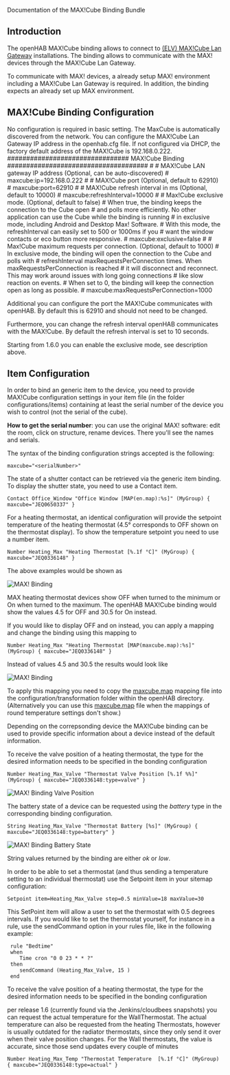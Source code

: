 Documentation of the MAX!Cube Binding Bundle

## Introduction

The openHAB MAX!Cube binding allows to connect to [(ELV) MAX!Cube Lan Gateway](http://www.elv.de/max-cube-lan-gateway.html,) installations. The binding allows to communicate with the MAX! devices through the MAX!Cube Lan Gateway.

To communicate with MAX! devices, a already setup MAX! environment including a MAX!Cube Lan Gateway is required. In addition, the binding expects an already set up MAX environment.

## MAX!Cube Binding Configuration

No configuration is required in basic setting. The MaxCube is automatically discovered from the network.
You can configure the MAX!Cube Lan Gateway IP address in the openhab.cfg file. 
If not configured via DHCP, the factory default address of the MAX!Cube is 192.168.0.222.
    ################################ MAX!Cube Binding #####################################
    #
    # MAX!Cube LAN gateway IP address (Optional, can be auto-discovered)
    # maxcube:ip=192.168.0.222
    #
    # MAX!Cube port (Optional, default to 62910)
    # maxcube:port=62910
    #
    # MAX!Cube refresh interval in ms (Optional, default to 10000)
    # maxcube:refreshInterval=10000
    #
    # Max!Cube exclusive mode. (Optional, default to false)
    # When true, the binding keeps the connection to the Cube open
    # and polls more efficiently. No other application can use the Cube while the binding is running
    # in exclusive mode, including Android and Desktop Max! Software.
    # With this mode, the refreshInterval can easily set to 500 or 1000ms if you
    # want the window contacts or eco button more responsive.
    # maxcube:exclusive=false
    #
    # Max!Cube maximum requests per connection. (Optional, default to 1000)
    # In exclusive mode, the binding will open the connection to the Cube and polls with
    # refreshInterval maxRequestsPerConnection times. When maxRequestsPerConnection is reached
    # it will disconnect and reconnect. This may work around issues with long going connections
    # like slow reaction on events.
    # When set to 0, the binding will keep the connection open as long as possible.
    # maxcube:maxRequestsPerConnection=1000

Additional you can configure the port the MAX!Cube communicates with openHAB. By default this is 62910 and should not need to be changed.

Furthermore, you can change the refresh interval openHAB communicates with the MAX!Cube. By default the refresh interval is set to 10 seconds.

Starting from 1.6.0 you can enable the exclusive mode, see description above.

## Item Configuration

In order to bind an generic item to the device, you need to provide MAX!Cube configuration settings in your item file (in the folder configurations/items) containing at least the serial number of the device you wish to control (not the serial of the cube).

**How to get the serial number**: you can use the original MAX! software: edit the room, click on structure,  rename devices. There you'll see the names and serials.

The syntax of the binding configuration strings accepted is the following: 

    maxcube="<serialNumber>"

The state of a shutter contact can be retrieved via the generic item binding. To display the shutter state, you need to use a Contact item.

    Contact Office_Window "Office Window [MAP(en.map):%s]" (MyGroup) { maxcube="JEQ0650337" }

For a heating thermostat, an identical configuration will provide the setpoint temperature of the heating thermostat (4.5° corresponds to OFF shown on the thermostat display). To show the temperature setpoint you need to use a number item.

    Number Heating_Max "Heating Thermostat [%.1f °C]" (MyGroup) { maxcube="JEQ0336148" }

The above examples would be shown as 

![MAX! Binding](https://dl.dropboxusercontent.com/u/7347332/web/maxcube.png)

MAX heating thermostat devices show OFF when turned to the minimum or On when turned to the maximum. The openHAB MAX!Cube binding would show the values 4.5 for OFF and 30.5 for On instead. 

If you would like to display OFF and on instead, you can apply a mapping and  change the binding using this mapping to 

    Number Heating_Max "Heating Thermostat [MAP(maxcube.map):%s]" (MyGroup) { maxcube="JEQ0336148" }

Instead of values 4.5 and 30.5 the results would look like

![MAX! Binding](https://dl.dropboxusercontent.com/u/7347332/web/max_on_off_small.png)

To apply this mapping you need to copy the [maxcube.map](https://dl.dropboxusercontent.com/u/7347332/web/maxcube.map) mapping file into the configuration/transformation folder within the openHAB directory. (Alternatively you can use this [maxcube.map](https://gist.githubusercontent.com/joek/0df1727580df7f98f1a4/raw/a3c7b1d629bbc29fa87ef5ca5808f4fa1a34a3bc/maxcube.map) file when the mappings of round temperature settings don't show.)

Depending on the correpsonding device the MAX!Cube binding can be used to provide specific information about a device instead of the default information.

To receive the valve position of a heating thermostat, the type for the desired information needs to be specified in the bonding configuration

    Number Heating_Max_Valve "Thermostat Valve Position [%.1f %%]" (MyGroup) { maxcube="JEQ0336148:type=valve" }

![MAX! Binding Valve Position](https://dl.dropboxusercontent.com/u/7347332/web/max_valve.png)

The battery state of a device can be requested using the _battery_ type in the corresponding binding configuration. 

    String Heating_Max_Valve "Thermostat Battery [%s]" (MyGroup) { maxcube="JEQ0336148:type=battery" }

![MAX! Binding Battery State](https://dl.dropboxusercontent.com/u/7347332/web/max_battery.png)

String values returned by the binding are either _ok_ or _low_.

In order to be able to set a thermostat (and thus sending a temperature setting to an individual thermostat) use the Setpoint item in your sitemap configuration:

    Setpoint item=Heating_Max_Valve step=0.5 minValue=18 maxValue=30

This SetPoint item will allow a user to set the thermostat with 0.5 degrees intervals. If you would like to set the thermostat yourself, for instance in a rule, use the sendCommand option in your rules file, like in the following example:

     rule "Bedtime"
     when
        Time cron "0 0 23 * * ?"
     then
        sendCommand (Heating_Max_Valve, 15 )
     end

To receive the valve position of a heating thermostat, the type for the desired information needs to be specified in the bonding configuration

per release 1.6 (currently found via the Jenkins/cloudbees snapshots) you can request the actual temperature for the WallThermostat. The actual temperature can also be requested from the heating Thermostats, however  is usually outdated for the radiator thermostats, since they only send it over when their valve position changes. For the Wall thermostats, the value is accurate, since those send updates every couple of minutes

    Number Heating_Max_Temp "Thermostat Temperature  [%.1f °C]" (MyGroup) { maxcube="JEQ0336148:type=actual" }